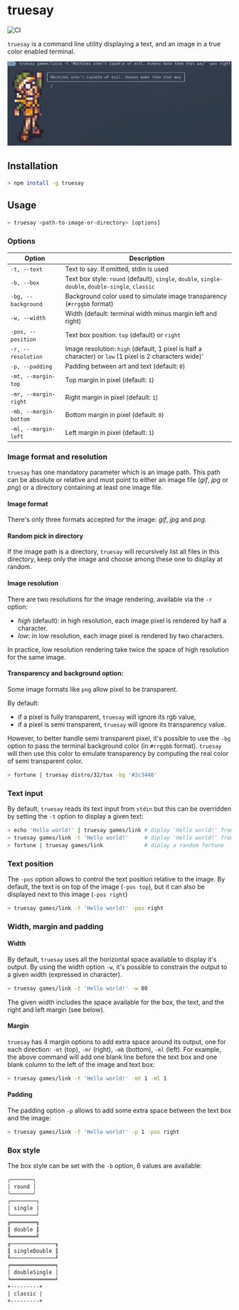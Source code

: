 # truesay

![CI](https://github.com/eliep/truesay/workflows/CI/badge.svg)

`truesay` is a command line utility displaying a text, and an image 
in a true color enabled terminal.

![truesay screenshot](./screenshot-lucca.png?raw=true)

## Installation

```bash
> npm install -g truesay
```

## Usage

```bash
> truesay <path-to-image-or-directory> [options]
```

### Options

Option | Description
-------| -------------
`-t, --text` | Text to say. If omitted, stdin is used
`-b, --box` | Text box style: `round` (default), `single`, `double`, `single-double`, `double-single`, `classic`
`-bg, --background` | Background color used to simulate image transparency (`#rrggbb` format)
`-w, --width` | Width (default: terminal width minus margin left and right)
`-pos, --position` | Text box position: `top` (default) or `right`
`-r, --resolution` | Image resolution: `high` (default, 1 pixel is half a character) or `low` (1 pixel is 2 characters wide)'
`-p, --padding` | Padding between art and text (default: `0`)
`-mt, --margin-top` | Top margin in pixel (default: `1`)
`-mr, --margin-right` | Right margin in pixel (default: `1`)
`-mb, --margin-bottom` | Bottom margin in pixel (default: `0`)
`-ml, --margin-left` | Left margin in pixel (default: `1`)

### Image format and resolution
`truesay` has one mandatory parameter which is an image path. 
This path can be absolute or relative and must point to either an image file 
(*gif*, *jpg* or *png*) or a directory containing at least one image file.

#### Image format
There's only three formats accepted for the image: *gif*, *jpg* and *png*. 

#### Random pick in directory
If the image path is a directory, `truesay` will recursively list all files in
this directory, keep only the image and choose among these one to display at random.  

#### Image resolution
There are two resolutions for the image rendering, available via the `-r` option:

- *high* (default): in high resolution, each image pixel is rendered by half a character.
- *low*: in low resolution, each image pixel is rendered by two characters.

In practice, low resolution rendering take twice the space of high resolution 
for the same image.

#### Transparency and background option:
Some image formats like `png` allow pixel to be transparent.

By default: 

- if a pixel is fully transparent, `truesay` will ignore its rgb value,
- if a pixel is semi transparent, `truesay` will ignore its transparency value.

However, to better handle semi transparent pixel, 
it's possible to use the `-bg` option to pass the terminal background color 
(in `#rrggbb` format). 
`truesay` will then use this color to emulate transparency 
by computing the real color of semi transparent color.

```bash
> fortune | truesay distro/32/tux -bg '#2c3440'
```

### Text input
By default, `truesay` reads its text input from `stdin` but 
this can be overridden by setting the `-t` option to display a given text:

 ```bash
 > echo 'Hello world!' | truesay games/link # diplay 'Hello world!' from stdin
 > truesay games/link -t 'Hello world!'     # diplay 'Hello world!' from -t option
 > fortune | truesay games/link             # diplay a random fortune
 ```

### Text position
The `-pos` option allows to control the text position relative to the image. 
By default, the text is on top of the image (`-pos top`), 
but it can also be displayed next to this image (`-pos right`)

```bash
> truesay games/link -t 'Hello world!' -pos right
```

### Width, margin and padding 

#### Width
By default, `truesay` uses all the horizontal space available 
to display it's output. By using the width option `-w`, 
it's possible to constrain the output to a given width (expressed in character). 
  
```bash
> truesay games/link -t 'Hello world!' -w 80
```

The given width includes the space available for the box, the text, 
and the right and left margin (see below). 

#### Margin
`truesay` has 4 margin options to add extra space around its output,
one for each direction: `-mt` (top), `-mr` (right), `-mb` (bottom), `-ml` (left).
For example, the above command will add one blank line 
before the text box and one blank column to the left of the image and text box:

```bash
> truesay games/link -t 'Hello world!' -mt 1 -ml 1
```

#### Padding
The padding option `-p` allows to add some extra space 
between the text box and the image:

```bash
> truesay games/link -t 'Hello world!' -p 1 -pos right
```
 
### Box style
The box style can be set with the `-b` option, 6 values are available: 

``` 
╭───────╮
│ round │
╰───────╯
┌────────┐
│ single │
└────────┘
╔════════╗
║ double ║
╚════════╝
╓──────────────╖
║ singleDouble ║
╙──────────────╜
╒══════════════╕
│ doubleSingle │
╘══════════════╛
+---------+
| classic |
+---------+
```




 